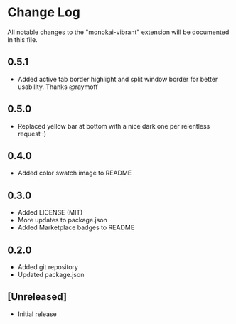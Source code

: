 # Change Log
All notable changes to the "monokai-vibrant" extension will be documented in this file.

## 0.5.1
- Added active tab border highlight and split window border for better usability. Thanks @raymoff

## 0.5.0
- Replaced yellow bar at bottom with a nice dark one per relentless request :)

## 0.4.0
- Added color swatch image to README

## 0.3.0
- Added LICENSE (MIT)
- More updates to package.json
- Added Marketplace badges to README

## 0.2.0
- Added git repository
- Updated package.json

## [Unreleased]
- Initial release
